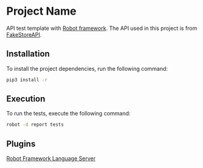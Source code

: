 # Project Name
API test template with [Robot framework](https://robotframework.org/). The API used in this project is from [FakeStoreAPI](https://fakestoreapi.com/docs).

## Installation
To install the project dependencies, run the following command:

```sh
pip3 install -r 
```

## Execution
To run the tests, execute the following command:

```sh
robot -d report tests
```

## Plugins
[Robot Framework Language Server](https://marketplace.visualstudio.com/items?itemName=robocorp.robotframework-lsp)